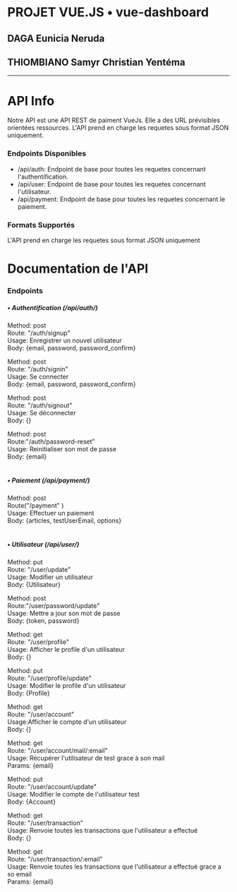 # PROJET VUE.JS  • vue-dashboard

## DAGA Eunicia Neruda
## THIOMBIANO Samyr Christian Yentéma

***

# API Info

<p> Notre API est une API REST de paiment VueJs.
Elle a des URL prévisibles orientées ressources.
L'API prend en charge les requetes sous format JSON uniquement.
</p>
<h3>Endpoints Disponibles</h3>
<ul>
  <li>
    /api/auth: Endpoint de base pour toutes les requetes
    concernant l'authentification.
  </li>
  <li>
    /api/user: Endpoint de base pour toutes les requetes
    concernant l'utilisateur.
  </li>
  <li>
    /api/payment: Endpoint de base pour toutes les requetes
    concernant le paiement.
  </li>
</ul>
<h3>Formats Supportés</h3>
<p>
  L'API prend en charge les requetes sous format JSON uniquement
</p>

## 
# Documentation de l'API

<h3>Endpoints</h3>
<h5>• Authentification (/api/auth/)</h5>
<p class="body-1">
  Method: post <br />
  Route: "/auth/signup" <br />
  Usage: Enregistrer un nouvel utilisateur <br />
  Body: {email, password, password_confirm}<br />

  Method: post <br />
  Route: "/auth/signin" <br />
  Usage: Se connecter <br />
  Body: {email, password, password_confirm}<br />

  Method: post <br />
  Route: "/auth/signout" <br />
  Usage: Se déconnecter <br />
  Body: {}<br />

  Method: post <br />
  Route:"/auth/password-reset" <br />
  Usage: Reinitialiser son mot de passe <br />
  Body: {email}<br /><br />
</p>

<h5>• Paiement (/api/payment/)</h5>
<p class="body-1">
  Method: post<br />
  Route("/payment" ) <br />
  Usage: Effectuer un paiement <br />
  Body: {articles, testUserEmail, options}<br /><br />
</p>

<h5>• Utilisateur (/api/user/)</h5>
<p class="body-1">
  Method: put <br />
  Route: "/user/update" <br />
  Usage: Modifier un utilisateur <br />
  Body: {Utilisateur}<br />
</p>
<p class="body-1">
  Method: post <br />
  Route:"/user/password/update" <br />
  Usage: Mettre a jour son mot de passe <br />
  Body: {token, password}<br />
</p>
<p class="body-1">
  Method: get <br />
  Route: "/user/profile" <br />
  Usage: Afficher le profile d'un utilisateur <br />
  Body: {}<br />
</p>
<p class="body-1">
  Method: put <br />
  Route: "/user/profile/update" <br />
  Usage: Modifier le profile d'un utilisateur <br />
  Body: {Profile}<br />
</p>
<p class="body-1">
  Method: get <br />
  Route: "/user/account" <br />
  Usage:Afficher le compte d'un utilisateur <br />
  Body: {}<br />
</p>
<p class="body-1">
  Method: get <br />
  Route: "/user/account/mail/:email" <br />
  Usage: Récupérer l'utilisateur de test grace à son mail <br />
  Params: {email}<br />
</p>
<p class="body-1">
  Method: put <br />
  Route: "/user/account/update" <br />
  Usage: Modifier le compte de l'utilisateur test <br />
  Body: {Account}<br />
</p>
<p class="body-1">
  Method: get <br />
  Route: "/user/transaction"<br />
  Usage: Renvoie toutes les transactions que l'utilisateur a
  effectué <br />
  Body: {}<br />
</p>
<p class="body-1">
  Method: get <br />
  Route: "/user/transaction/:email"<br />
  Usage: Renvoie toutes les transactions que l'utilisateur a
  effectué grace a so email <br />
  Params: {email}<br />
</p>
